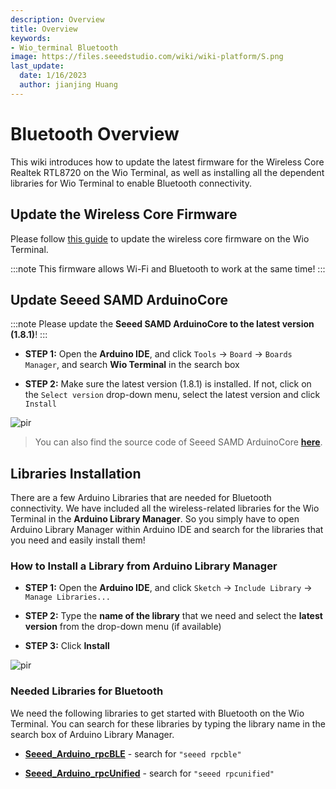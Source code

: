 ```yaml
---
description: Overview
title: Overview
keywords:
- Wio_terminal Bluetooth
image: https://files.seeedstudio.com/wiki/wiki-platform/S.png
last_update:
  date: 1/16/2023
  author: jianjing Huang
---
```


# Bluetooth Overview

This wiki introduces how to update the latest firmware for the Wireless Core Realtek RTL8720 on the Wio Terminal, as well as installing all the dependent libraries for Wio Terminal to enable Bluetooth connectivity.

## Update the Wireless Core Firmware

Please follow [this guide](https://wiki.seeedstudio.com/Wio-Terminal-Network-Overview/#update-the-wireless-core-firmware) to update the wireless core firmware on the Wio Terminal.

:::note
        This firmware allows Wi-Fi and Bluetooth to work at the same time!
:::

## Update Seeed SAMD ArduinoCore

:::note
Please update the **Seeed SAMD ArduinoCore to the latest version (1.8.1)**!
:::

- **STEP 1:** Open the **Arduino IDE**, and click `Tools` -> `Board` -> `Boards Manager`, and search **Wio Terminal** in the search box

- **STEP 2:** Make sure the latest version (1.8.1) is installed. If not, click on the `Select version` drop-down menu, select the latest version and click `Install`

<p style={{textalign: 'center'}}><img src="https://files.seeedstudio.com/wiki/Wio-Terminal/img/ArduinoCore_new.png" alt="pir" width={850} height="auto" /></p>

> You can also find the source code of Seeed SAMD ArduinoCore [**here**](https://github.com/Seeed-Studio/ArduinoCore-samd).

## Libraries Installation

There are a few Arduino Libraries that are needed for Bluetooth connectivity. We have included all the wireless-related libraries for the Wio Terminal in the **Arduino Library Manager**. So you simply have to open Arduino Library Manager within Arduino IDE and search for the libraries that you need and easily install them!

### How to Install a Library from Arduino Library Manager

- **STEP 1:** Open the **Arduino IDE**, and click `Sketch` -> `Include Library` -> `Manage Libraries...`

- **STEP 2:** Type the **name of the library** that we need and select the **latest version** from the drop-down menu (if available)

- **STEP 3:** Click **Install**

<p style={{textalign:  'center'}}><img src="https://files.seeedstudio.com/wiki/Wio-Terminal/img/library_install_1.jpg" alt="pir" width={870} height="auto" /></p>

### Needed Libraries for Bluetooth

We need the following libraries to get started with Bluetooth on the Wio Terminal. You can search for these libraries by typing the library name in the search box of Arduino Library Manager.

- [**Seeed_Arduino_rpcBLE**](https://github.com/Seeed-Studio/Seeed_Arduino_rpcBLE) - search for `"seeed rpcble"`

- [**Seeed_Arduino_rpcUnified**](https://github.com/Seeed-Studio/Seeed_Arduino_rpcUnified) - search for `"seeed rpcunified"`
